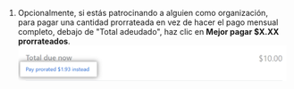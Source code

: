 1. Opcionalmente, si estás patrocinando a alguien como organización, para pagar una cantidad prorrateada en vez de hacer el pago mensual completo, debajo de "Total adeudado", haz clic en **Mejor pagar $X.XX prorrateados**. ![Enlace para pagar una cantidad prorrateada](/assets/images/help/sponsors/pay-prorated-amount-link.png)

